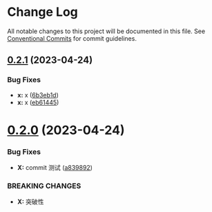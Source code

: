# Change Log

All notable changes to this project will be documented in this file.
See [Conventional Commits](https://conventionalcommits.org) for commit guidelines.

## [0.2.1](https://gitlab.com/GoodbyeMyself/ma-design/compare/v0.2.0...v0.2.1) (2023-04-24)


### Bug Fixes

* **x:** x ([6b3eb1d](https://gitlab.com/GoodbyeMyself/ma-design/commit/6b3eb1d0178d7dad4b3fefb83f9810485875fc34))
* **x:** x ([eb61445](https://gitlab.com/GoodbyeMyself/ma-design/commit/eb61445df941fb04e6b68338df8dec38034347e6))





# [0.2.0](https://gitlab.com/GoodbyeMyself/ma-design/compare/v0.0.1...v0.2.0) (2023-04-24)


### Bug Fixes

* **X:** commit 测试 ([a839892](https://gitlab.com/GoodbyeMyself/ma-design/commit/a8398920f667cb6554d72ebdc9617d49a2a98eb6))


### BREAKING CHANGES

* **X:** 突破性

